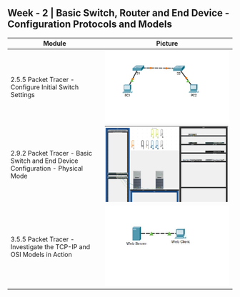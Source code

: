 ## Week - 2	|  Basic Switch, Router and End Device - Configuration Protocols and Models 

| Module | Picture  |
|--|--|
|2.5.5 Packet Tracer - Configure Initial Switch Settings |![Alt text](./img/255.jpg) |
|2.9.2 Packet Tracer - Basic Switch and End Device Configuration - Physical Mode |![Alt text](./img/292.jpg) |
|3.5.5 Packet Tracer - Investigate the TCP-IP and OSI Models in Action |![Alt text](./img/355.jpg) |